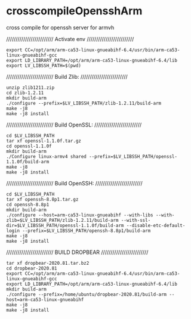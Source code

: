 # crosscompileOpensshArm
cross compile for openssh server for armvh


/////////////////////////
Activate env
/////////////////////////
```console
export CC=/opt/arm/arm-ca53-linux-gnueabihf-6.4/usr/bin/arm-ca53-linux-gnueabihf-gcc
export LD_LIBRARY_PATH=/opt/arm/arm-ca53-linux-gnueabihf-6.4/lib
export LV_LIBSSH_PATH=$(pwd)
```

/////////////////////////
Build Zlib:
/////////////////////////
```console
unzip zlib1211.zip
cd zlib-1.2.11
mkdir build-arm
./configure --prefix=$LV_LIBSSH_PATH/zlib-1.2.11/build-arm
make -j8
make -j8 install
```

/////////////////////////
Build OpenSSL:
/////////////////////////
```console
cd $LV_LIBSSH_PATH
tar xf openssl-1.1.0f.tar.gz
cd openssl-1.1.0f
mkdir build-arm
./Configure linux-armv4 shared --prefix=$LV_LIBSSH_PATH/openssl-1.1.0f/build-arm
make -j8
make -j8 install
```

/////////////////////////
Build OpenSSH:
/////////////////////////
```console
cd $LV_LIBSSH_PATH
tar xf openssh-8.8p1.tar.gz
cd openssh-8.8p1
mkdir build-arm
./configure --host=arm-ca53-linux-gnueabihf --with-libs --with-zlib=$LV_LIBSSH_PATH/zlib-1.2.11/build-arm --with-ssl-dir=$LV_LIBSSH_PATH/openssl-1.1.0f/build-arm --disable-etc-default-login --prefix=$LV_LIBSSH_PATH/openssh-8.8p1/build-arm
make -j8
make -j8 install
```


/////////////////////////
BUILD DROPBEAR
/////////////////////////
```console
tar xf dropbear-2020.81.tar.bz2
cd dropbear-2020.81
export CC=/opt/arm/arm-ca53-linux-gnueabihf-6.4/usr/bin/arm-ca53-linux-gnueabihf-gcc
export LD_LIBRARY_PATH=/opt/arm/arm-ca53-linux-gnueabihf-6.4/lib
mkdir build-arm
./configure --prefix=/home/ubuntu/dropbear-2020.81/build-arm --host=arm-ca53-linux-gnueabihf
make -j8
make -j8 install
```
